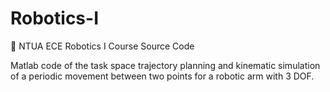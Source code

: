 # Robotics-I
🤖 NTUA ECE Robotics I Course Source Code 

Matlab code of the task space trajectory planning and kinematic simulation of a periodic movement between two points for a robotic arm with 3 DOF.
